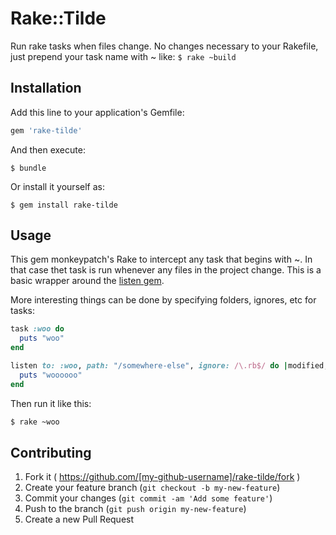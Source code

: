 # Rake::Tilde

Run rake tasks when files change. No changes necessary to your Rakefile,
just prepend your task name with ~ like: `$ rake ~build`

## Installation

Add this line to your application's Gemfile:

```ruby
gem 'rake-tilde'
```

And then execute:

    $ bundle

Or install it yourself as:

    $ gem install rake-tilde

## Usage

This gem monkeypatch's Rake to intercept any task that begins with ~. In
that case thet task is run whenever any files in the project change.
This is a basic wrapper around the [listen gem](https://github.com/guard/listen).

More interesting things can be done by specifying folders, ignores, etc
for tasks:

```ruby
task :woo do
  puts "woo"
end

listen to: :woo, path: "/somewhere-else", ignore: /\.rb$/ do |modified, added, removed|
  puts "woooooo"
end
```

Then run it like this:

```sh
$ rake ~woo
```

## Contributing

1. Fork it ( https://github.com/[my-github-username]/rake-tilde/fork )
2. Create your feature branch (`git checkout -b my-new-feature`)
3. Commit your changes (`git commit -am 'Add some feature'`)
4. Push to the branch (`git push origin my-new-feature`)
5. Create a new Pull Request
